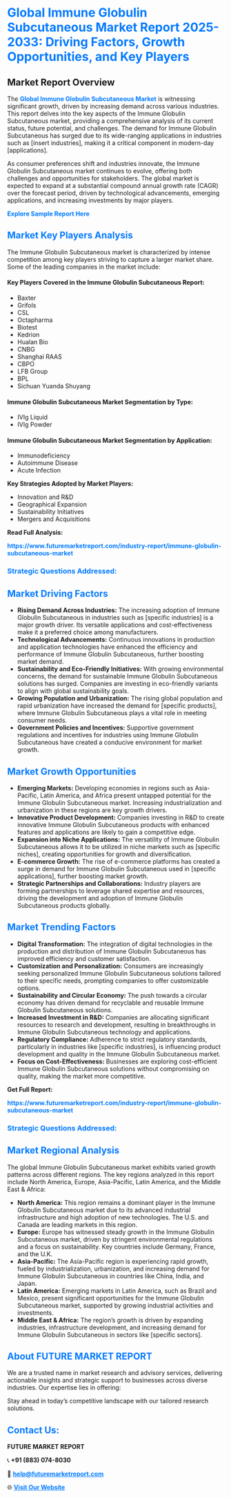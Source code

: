 <h1 style="color: #007BFF;">Global Immune Globulin Subcutaneous Market Report 2025-2033: Driving Factors, Growth Opportunities, and Key Players</h1>

<section id="overview">
<h2>Market Report Overview</h2>
<p>The <a href="https://www.futuremarketreport.com/industry-report/immune-globulin-subcutaneous-market" style="color: #007BFF; text-decoration: none;"><strong>Global Immune Globulin Subcutaneous Market</strong></a> is witnessing significant growth, driven by increasing demand across various industries. This report delves into the key aspects of the Immune Globulin Subcutaneous market, providing a comprehensive analysis of its current status, future potential, and challenges. The demand for Immune Globulin Subcutaneous has surged due to its wide-ranging applications in industries such as [insert industries], making it a critical component in modern-day [applications].</p>
<p>As consumer preferences shift and industries innovate, the Immune Globulin Subcutaneous market continues to evolve, offering both challenges and opportunities for stakeholders. The global market is expected to expand at a substantial compound annual growth rate (CAGR) over the forecast period, driven by technological advancements, emerging applications, and increasing investments by major players.</p>
</section>

<section id="overview">
<p><a href="https://www.futuremarketreport.com/request-sample/reportId=33333" style="color: #007BFF; text-decoration: none;"><strong>Explore Sample Report Here</strong></a></p>
</section>

<section id="key-players">
<h2 style="color: #007BFF;">Market Key Players Analysis</h2>
<p>The Immune Globulin Subcutaneous market is characterized by intense competition among key players striving to capture a larger market share. Some of the leading companies in the market include:</p>
<h4>Key Players Covered in the Immune Globulin Subcutaneous Report:</h4>
<ul><li>Baxter</li><li>Grifols</li><li>CSL</li><li>Octapharma</li><li>Biotest</li><li>Kedrion</li><li>Hualan Bio</li><li>CNBG</li><li>Shanghai RAAS</li><li>CBPO</li><li>LFB Group</li><li>BPL</li><li>Sichuan Yuanda Shuyang</li></ul>
<h4>Immune Globulin Subcutaneous Market Segmentation by Type:</h4>
<ul><li>IVIg Liquid</li><li>IVIg Powder</li></ul>

<h4>Immune Globulin Subcutaneous Market Segmentation by Application:</h4>
<ul><li>Immunodeficiency</li><li>Autoimmune Disease</li><li>Acute Infection</li></ul>
<p><strong>Key Strategies Adopted by Market Players:</strong></p>
<ul>
<li>Innovation and R&D</li>
<li>Geographical Expansion</li>
<li>Sustainability Initiatives</li>
<li>Mergers and Acquisitions</li>
</ul>
</section>

<section>
<p><strong>Read Full Analysis: </strong></p><a href="https://www.futuremarketreport.com/industry-report/immune-globulin-subcutaneous-market" style="color: #007BFF; text-decoration: none;"><strong>https://www.futuremarketreport.com/industry-report/immune-globulin-subcutaneous-market</strong></a>
<h3 style="color: #007BFF;">Strategic Questions Addressed:</h3>
</section>

<section id="driving-factors">
<h2 style="color: #007BFF;">Market Driving Factors</h2>
<ul>
<li><strong>Rising Demand Across Industries:</strong> The increasing adoption of Immune Globulin Subcutaneous in industries such as [specific industries] is a major growth driver. Its versatile applications and cost-effectiveness make it a preferred choice among manufacturers.</li>
<li><strong>Technological Advancements:</strong> Continuous innovations in production and application technologies have enhanced the efficiency and performance of Immune Globulin Subcutaneous, further boosting market demand.</li>
<li><strong>Sustainability and Eco-Friendly Initiatives:</strong> With growing environmental concerns, the demand for sustainable Immune Globulin Subcutaneous solutions has surged. Companies are investing in eco-friendly variants to align with global sustainability goals.</li>
<li><strong>Growing Population and Urbanization:</strong> The rising global population and rapid urbanization have increased the demand for [specific products], where Immune Globulin Subcutaneous plays a vital role in meeting consumer needs.</li>
<li><strong>Government Policies and Incentives:</strong> Supportive government regulations and incentives for industries using Immune Globulin Subcutaneous have created a conducive environment for market growth.</li>
</ul>
</section>

<section id="growth-opportunities">
<h2 style="color: #007BFF;">Market Growth Opportunities</h2>
<ul>
<li><strong>Emerging Markets:</strong> Developing economies in regions such as Asia-Pacific, Latin America, and Africa present untapped potential for the Immune Globulin Subcutaneous market. Increasing industrialization and urbanization in these regions are key growth drivers.</li>
<li><strong>Innovative Product Development:</strong> Companies investing in R&D to create innovative Immune Globulin Subcutaneous products with enhanced features and applications are likely to gain a competitive edge.</li>
<li><strong>Expansion into Niche Applications:</strong> The versatility of Immune Globulin Subcutaneous allows it to be utilized in niche markets such as [specific niches], creating opportunities for growth and diversification.</li>
<li><strong>E-commerce Growth:</strong> The rise of e-commerce platforms has created a surge in demand for Immune Globulin Subcutaneous used in [specific applications], further boosting market growth.</li>
<li><strong>Strategic Partnerships and Collaborations:</strong> Industry players are forming partnerships to leverage shared expertise and resources, driving the development and adoption of Immune Globulin Subcutaneous products globally.</li>
</ul>
</section>

<section id="trending-factors">
<h2 style="color: #007BFF;">Market Trending Factors</h2>
<ul>
<li><strong>Digital Transformation:</strong> The integration of digital technologies in the production and distribution of Immune Globulin Subcutaneous has improved efficiency and customer satisfaction.</li>
<li><strong>Customization and Personalization:</strong> Consumers are increasingly seeking personalized Immune Globulin Subcutaneous solutions tailored to their specific needs, prompting companies to offer customizable options.</li>
<li><strong>Sustainability and Circular Economy:</strong> The push towards a circular economy has driven demand for recyclable and reusable Immune Globulin Subcutaneous solutions.</li>
<li><strong>Increased Investment in R&D:</strong> Companies are allocating significant resources to research and development, resulting in breakthroughs in Immune Globulin Subcutaneous technology and applications.</li>
<li><strong>Regulatory Compliance:</strong> Adherence to strict regulatory standards, particularly in industries like [specific industries], is influencing product development and quality in the Immune Globulin Subcutaneous market.</li>
<li><strong>Focus on Cost-Effectiveness:</strong> Businesses are exploring cost-efficient Immune Globulin Subcutaneous solutions without compromising on quality, making the market more competitive.</li>
</ul>
</section>

<section>
<p><strong>Get Full Report: </strong></p><a href="https://www.futuremarketreport.com/industry-report/immune-globulin-subcutaneous-market" style="color: #007BFF; text-decoration: none;"><strong>https://www.futuremarketreport.com/industry-report/immune-globulin-subcutaneous-market</strong></a>
<h3 style="color: #007BFF;">Strategic Questions Addressed:</h3>
</section>


<section id="regional-analysis">
<h2 style="color: #007BFF;">Market Regional Analysis</h2>
<p>The global Immune Globulin Subcutaneous market exhibits varied growth patterns across different regions. The key regions analyzed in this report include North America, Europe, Asia-Pacific, Latin America, and the Middle East & Africa:</p>
<ul>
<li><strong>North America:</strong> This region remains a dominant player in the Immune Globulin Subcutaneous market due to its advanced industrial infrastructure and high adoption of new technologies. The U.S. and Canada are leading markets in this region.</li>
<li><strong>Europe:</strong> Europe has witnessed steady growth in the Immune Globulin Subcutaneous market, driven by stringent environmental regulations and a focus on sustainability. Key countries include Germany, France, and the U.K.</li>
<li><strong>Asia-Pacific:</strong> The Asia-Pacific region is experiencing rapid growth, fueled by industrialization, urbanization, and increasing demand for Immune Globulin Subcutaneous in countries like China, India, and Japan.</li>
<li><strong>Latin America:</strong> Emerging markets in Latin America, such as Brazil and Mexico, present significant opportunities for the Immune Globulin Subcutaneous market, supported by growing industrial activities and investments.</li>
<li><strong>Middle East & Africa:</strong> The region’s growth is driven by expanding industries, infrastructure development, and increasing demand for Immune Globulin Subcutaneous in sectors like [specific sectors].</li>
</ul>
</section>

<footer>
<h2 style="color: #007BFF;">About FUTURE MARKET REPORT</h2>
<p>We are a trusted name in market research and advisory services, delivering actionable insights and strategic support to businesses across diverse industries. Our expertise lies in offering:</p>

<p>Stay ahead in today’s competitive landscape with our tailored research solutions.</p>

<h2 style="color: #007BFF;">Contact Us:</h2>
<p><strong>FUTURE MARKET REPORT</strong></p>
<p>📞 <strong>+91 (883) 074-8030</strong></p>
<p>📧 <strong><a href="mailto:help@futuremarketreport.com" style="color: #007BFF;">help@futuremarketreport.com</a></strong></p>
<p>🌐 <strong><a href="https://www.futuremarketreport.com/" style="color: #007BFF;">Visit Our Website</a></strong></p>
</footer>